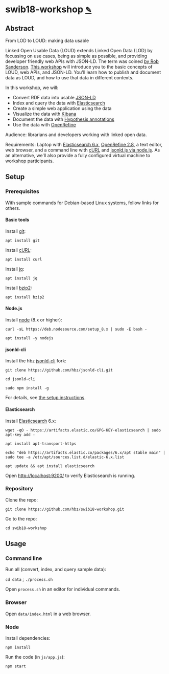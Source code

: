 # swib18-workshop <small>[✎](http://etherpad.lobid.org/mypads/?/mypads/group/lobid-mm5v3lj/pad/view/swib18-workshop-o21dx3u5)</small>

## Abstract

From LOD to LOUD: making data usable

Linked Open Usable Data (LOUD) extends Linked Open Data (LOD) by focussing on use cases, being as simple as possible, and providing developer friendly web APIs with JSON-LD. The term was coined [by Rob Sanderson](https://www.slideshare.net/azaroth42/europeanatech-keynote-shout-it-out-loud). [This workshop](http://swib.org/swib18/programme.html#abs03) will introduce you to the basic concepts of LOUD, web APIs, and JSON-LD. You'll learn how to publish and document data as LOUD, and how to use that data in different contexts.

In this workshop, we will:

- Convert RDF data into usable [JSON-LD](https://json-ld.org/)
- Index and query the data with [Elasticsearch](https://www.elastic.co/products/elasticsearch)
- Create a simple web application using the data
- Visualize the data with [Kibana](https://www.elastic.co/products/kibana)
- Document the data with [Hypothesis annotations](https://web.hypothes.is/)
- Use the data with [OpenRefine](http://openrefine.org/)

Audience: librarians and developers working with linked open data.

Requirements: Laptop with [Elasticsearch 6.x](https://www.elastic.co/guide/en/elasticsearch/reference/current/_installation.html), [OpenRefine 2.8](https://github.com/OpenRefine/OpenRefine/wiki/Installation-Instructions), a text editor, web browser, and a command line with [cURL](https://curl.haxx.se/download.html) and [jsonld.js via node.js](https://github.com/digitalbazaar/jsonld.js#installation). As an alternative, we'll also provide a fully configured virtual machine to workshop participants.

## Setup

### Prerequisites

With sample commands for Debian-based Linux systems, follow links for others.

#### Basic tools

Install [git](https://git-scm.com/):

`apt install git`

Install [cURL](https://curl.haxx.se/download.html):

`apt install curl`

Install [jq](https://stedolan.github.io/jq/download/):

`apt install jq`

Install [bzip2](https://stedolan.github.io/jq/download/):

`apt install bzip2`

#### Node.js

Install [node](https://nodejs.org/en/download/) (8.x or higher):

`curl -sL https://deb.nodesource.com/setup_8.x | sudo -E bash -`

`apt install -y nodejs`

#### jsonld-cli

Install the hbz [jsonld-cli](https://github.com/hbz/jsonld-cli) fork:

`git clone https://github.com/hbz/jsonld-cli.git`

`cd jsonld-cli`

`sudo npm install -g`

For details, see [the setup instructions](https://github.com/hbz/jsonld-cli#installation).

#### Elasticsearch

Install [Elasticsearch](https://www.elastic.co/guide/en/elasticsearch/reference/current/install-elasticsearch.html) 6.x:

`wget -qO - https://artifacts.elastic.co/GPG-KEY-elasticsearch | sudo apt-key add -`

`apt install apt-transport-https`

`echo "deb https://artifacts.elastic.co/packages/6.x/apt stable main" | sudo tee -a /etc/apt/sources.list.d/elastic-6.x.list`

`apt update && apt install elasticsearch`

Open [http://localhost:9200/](http://localhost:9200/) to verify Elasticsearch is running.

### Repository

Clone the repo:

`git clone https://github.com/hbz/swib18-workshop.git`

Go to the repo:

`cd swib18-workshop`

## Usage

### Command line

Run all (convert, index, and query sample data):

`cd data` ; `./process.sh`

Open `process.sh` in an editor for individual commands.

### Browser

Open `data/index.html` in a web browser.

### Node

Install dependencies:

`npm install`

Run the code (in `js/app.js`):

`npm start`